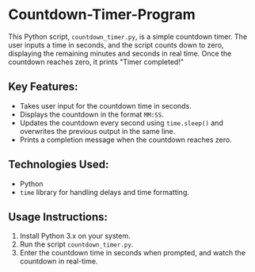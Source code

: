 # Countdown-Timer-Program
This Python script, `countdown_timer.py`, is a simple countdown timer. The user inputs a time in seconds, and the script counts down to zero, displaying the remaining minutes and seconds in real time. Once the countdown reaches zero, it prints "Timer completed!"

## Key Features:
- Takes user input for the countdown time in seconds.
- Displays the countdown in the format `MM:SS`.
- Updates the countdown every second using `time.sleep()` and overwrites the previous output in the same line.
- Prints a completion message when the countdown reaches zero.

## Technologies Used:
- Python
- `time` library for handling delays and time formatting.

## Usage Instructions:
1. Install Python 3.x on your system.
2. Run the script `countdown_timer.py`.
3. Enter the countdown time in seconds when prompted, and watch the countdown in real-time.
